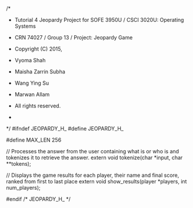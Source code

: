 /*
 * Tutorial 4 Jeopardy Project for SOFE 3950U / CSCI 3020U: Operating Systems
 * CRN 74027 / Group 13 / Project: Jeopardy Game

 * Copyright (C) 2015,
 * Vyoma Shah
 * Maisha Zarrin Subha
 * Wang Ying Su
 * Marwan Allam
 * All rights reserved.
 *
 */
#ifndef JEOPARDY_H_
#define JEOPARDY_H_

#define MAX_LEN 256

// Processes the answer from the user containing what is or who is and tokenizes it to retrieve the answer.
extern void tokenize(char *input, char **tokens);

// Displays the game results for each player, their name and final score, ranked from first to last place
extern void show_results(player *players, int num_players);

#endif /* JEOPARDY_H_ */
